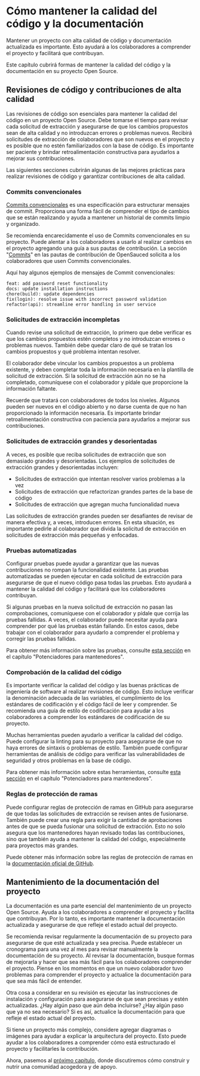# Cómo mantener la calidad del código y la documentación

Mantener un proyecto con alta calidad de código y documentación actualizada es importante. Esto ayudará a los colaboradores a comprender el proyecto y facilitará que contribuyan.

Este capítulo cubrirá formas de mantener la calidad del código y la documentación en su proyecto Open Source.

## Revisiones de código y contribuciones de alta calidad

Las revisiones de código son esenciales para mantener la calidad del código en un proyecto Open Source. Debe tomarse el tiempo para revisar cada solicitud de extracción y asegurarse de que los cambios propuestos sean de alta calidad y no introduzcan errores o problemas nuevos. Recibirá solicitudes de extracción de colaboradores que son nuevos en el proyecto y es posible que no estén familiarizados con la base de código. Es importante ser paciente y brindar retroalimentación constructiva para ayudarlos a mejorar sus contribuciones.

Las siguientes secciones cubrirán algunas de las mejores prácticas para realizar revisiones de código y garantizar contribuciones de alta calidad.

### Commits convencionales

[Commits convencionales](https://www.conventionalcommits.org/en/v1.0.0/) es una especificación para estructurar mensajes de commit. Proporciona una forma fácil de comprender el tipo de cambios que se están realizando y ayuda a mantener un historial de commits limpio y organizado.

Se recomienda encarecidamente el uso de Commits convencionales en su proyecto. Puede alentar a los colaboradores a usarlo al realizar cambios en el proyecto agregando una guía a sus pautas de contribución. La sección "[Commits](https://docs.opensauced.pizza/contributing/introduction-to-contributing/#commits)" en las pautas de contribución de OpenSauced solicita a los colaboradores que usen Commits convencionales.

Aquí hay algunos ejemplos de mensajes de Commit convencionales:

```
feat: add password reset functionality
docs: update installation instructions
chore(build): update dependencies
fix(login): resolve issue with incorrect password validation
refactor(api): streamline error handling in user service
```

### Solicitudes de extracción incompletas

Cuando revise una solicitud de extracción, lo primero que debe verificar es que los cambios propuestos estén completos y no introduzcan errores o problemas nuevos. También debe quedar claro de qué se tratan los cambios propuestos y qué problema intentan resolver.

El colaborador debe vincular los cambios propuestos a un problema existente, y deben completar toda la información necesaria en la plantilla de solicitud de extracción. Si la solicitud de extracción aún no se ha completado, comuníquese con el colaborador y pídale que proporcione la información faltante.

Recuerde que tratará con colaboradores de todos los niveles. Algunos pueden ser nuevos en el código abierto y no darse cuenta de que no han proporcionado la información necesaria. Es importante brindar retroalimentación constructiva con paciencia para ayudarlos a mejorar sus contribuciones.

### Solicitudes de extracción grandes y desorientadas

A veces, es posible que reciba solicitudes de extracción que son demasiado grandes y desorientadas. Los ejemplos de solicitudes de extracción grandes y desorientadas incluyen:

- Solicitudes de extracción que intentan resolver varios problemas a la vez
- Solicitudes de extracción que refactorizan grandes partes de la base de código
- Solicitudes de extracción que agregan mucha funcionalidad nueva

Las solicitudes de extracción grandes pueden ser desafiantes de revisar de manera efectiva y, a veces, introducen errores. En esta situación, es importante pedirle al colaborador que divida la solicitud de extracción en solicitudes de extracción más pequeñas y enfocadas.

### Pruebas automatizadas

Configurar pruebas puede ayudar a garantizar que las nuevas contribuciones no rompan la funcionalidad existente. Las pruebas automatizadas se pueden ejecutar en cada solicitud de extracción para asegurarse de que el nuevo código pasa todas las pruebas. Esto ayudará a mantener la calidad del código y facilitará que los colaboradores contribuyan.

Si algunas pruebas en la nueva solicitud de extracción no pasan las comprobaciones, comuníquese con el colaborador y pídale que corrija las pruebas fallidas. A veces, el colaborador puede necesitar ayuda para comprender por qué las pruebas están fallando. En estos casos, debe trabajar con el colaborador para ayudarlo a comprender el problema y corregir las pruebas fallidas.

Para obtener más información sobre las pruebas, consulte [esta sección](potenciadores-para-mantenedores.md#pruebas) en el capítulo "Potenciadores para mantenedores".

### Comprobación de la calidad del código

Es importante verificar la calidad del código y las buenas prácticas de ingeniería de software al realizar revisiones de código. Esto incluye verificar la denominación adecuada de las variables, el cumplimiento de los estándares de codificación y el código fácil de leer y comprender. Se recomienda una guía de estilo de codificación para ayudar a los colaboradores a comprender los estándares de codificación de su proyecto.

Muchas herramientas pueden ayudarlo a verificar la calidad del código. Puede configurar la linting para su proyecto para asegurarse de que no haya errores de sintaxis o problemas de estilo. También puede configurar herramientas de análisis de código para verificar las vulnerabilidades de seguridad y otros problemas en la base de código.

Para obtener más información sobre estas herramientas, consulte [esta sección](potenciadores-para-mantenedores#herramientas-de-análisis-de-código.md) en el capítulo "Potenciadores para mantenedores".

### Reglas de protección de ramas

Puede configurar reglas de protección de ramas en GitHub para asegurarse de que todas las solicitudes de extracción se revisen antes de fusionarse. También puede crear una regla para exigir la cantidad de aprobaciones antes de que se pueda fusionar una solicitud de extracción. Esto no solo asegura que los mantenedores hayan revisado todas las contribuciones, sino que también ayuda a mantener la calidad del código, especialmente para proyectos más grandes.

Puede obtener más información sobre las reglas de protección de ramas en la [documentación oficial de GitHub](https://docs.github.com/en/repositories/configuring-branches-and-merges-in-your-repository/managing-protected-branches/managing-a-branch-protection-rule#about-branch-protection-rules).

## Mantenimiento de la documentación del proyecto

La documentación es una parte esencial del mantenimiento de un proyecto Open Source. Ayuda a los colaboradores a comprender el proyecto y facilita que contribuyan. Por lo tanto, es importante mantener la documentación actualizada y asegurarse de que refleje el estado actual del proyecto.

Se recomienda revisar regularmente la documentación de su proyecto para asegurarse de que esté actualizada y sea precisa. Puede establecer un cronograma para una vez al mes para revisar manualmente la documentación de su proyecto. Al revisar la documentación, busque formas de mejorarla y hacer que sea más fácil para los colaboradores comprender el proyecto. Piense en los momentos en que un nuevo colaborador tuvo problemas para comprender el proyecto y actualice la documentación para que sea más fácil de entender.

Otra cosa a considerar en su revisión es ejecutar las instrucciones de instalación y configuración para asegurarse de que sean precisas y estén actualizadas. ¿Hay algún paso que aún deba incluirse? ¿Hay algún paso que ya no sea necesario? Si es así, actualice la documentación para que refleje el estado actual del proyecto.

Si tiene un proyecto más complejo, considere agregar diagramas o imágenes para ayudar a explicar la arquitectura del proyecto. Esto puede ayudar a los colaboradores a comprender cómo está estructurado el proyecto y facilitarles la contribución.

Ahora, pasemos al [próximo capítulo](construyendo-comunidad.md), donde discutiremos cómo construir y nutrir una comunidad acogedora y de apoyo.